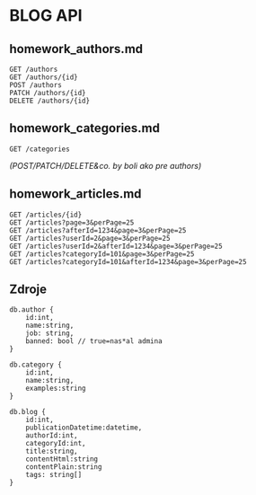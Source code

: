 # BLOG API


## homework_authors.md
```
GET /authors
GET /authors/{id}
POST /authors
PATCH /authors/{id}
DELETE /authors/{id}
```

## homework_categories.md
```
GET /categories
```
*(POST/PATCH/DELETE&co. by boli ako pre authors)*


## homework_articles.md
```
GET /articles/{id}
GET /articles?page=3&perPage=25
GET /articles?afterId=1234&page=3&perPage=25
GET /articles?userId=2&page=3&perPage=25
GET /articles?userId=2&afterId=1234&page=3&perPage=25
GET /articles?categoryId=101&page=3&perPage=25
GET /articles?categoryId=101&afterId=1234&page=3&perPage=25
```


## Zdroje
```
db.author {
    id:int,
    name:string,
    job: string,
    banned: bool // true=nas*al admina   
}

db.category {
    id:int,
    name:string,
    examples:string
}

db.blog {
    id:int,
    publicationDatetime:datetime,
    authorId:int,
    categoryId:int,
    title:string,
    contentHtml:string
    contentPlain:string
    tags: string[]
}
```
